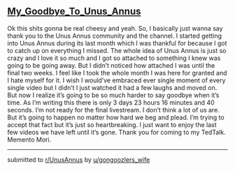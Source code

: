 ## [My_Goodbye_To_Unus_Annus](https://www.reddit.com/r/UnusAnnus/comments/jrjpol/my_goodbye_to_unus_annus/)
Ok this shits gonna be real cheesy and yeah. So, I basically just wanna say thank you to the Unus Annus community and the channel. I started getting into Unus Annus during its last month which I was thankful for because I got to catch up on everything I missed. The whole idea of Unus Annus is just so crazy and I love it so much and I got so attached to something I knew was going to be going away. But I didn’t noticed how attached I was until the final two weeks. I feel like I took the whole month I was here for granted and I hate myself for it. I wish I would’ve embraced ever single moment of every single video but I didn’t I just watched it had a few laughs and moved on. But now I realize it’s going to be so much harder to say goodbye when it’s time. As I’m writing this there is only 3 days 23 hours 16 minutes and 40 seconds. I’m not ready for the final livestream. I don’t think a lot of us are. But it’s going to happen no matter how hard we beg and plead. I’m trying to accept that fact but it’s just so heartbreaking. I just want to enjoy the last few videos we have left until it’s gone. Thank you for coming to my TedTalk. Memento Mori.

---

submitted to [r/UnusAnnus](https://www.reddit.com/r/UnusAnnus) by [u/gongoozlers_wife](https://www.reddit.com/user/gongoozlers_wife)
